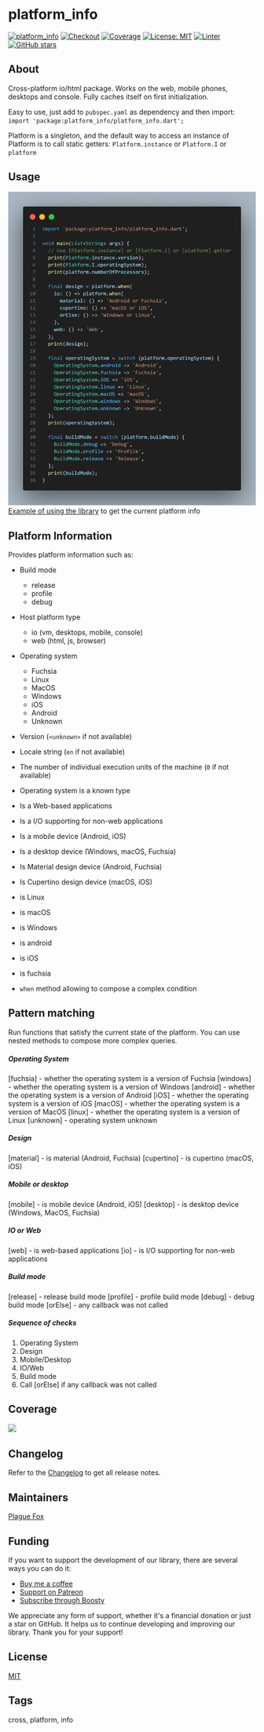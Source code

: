 # platform_info

[![platform_info](https://img.shields.io/pub/v/platform_info.svg)](https://pub.dev/packages/platform_info)
[![Checkout](https://github.com/PlugFox/platform_info/actions/workflows/checkout.yml/badge.svg)](https://github.com/PlugFox/platform_info/actions/workflows/checkout.yml)
[![Coverage](https://codecov.io/gh/PlugFox/platform_info/branch/master/graph/badge.svg)](https://codecov.io/gh/PlugFox/platform_info)
[![License: MIT](https://img.shields.io/badge/license-MIT-purple.svg)](https://opensource.org/licenses/MIT)
[![Linter](https://img.shields.io/badge/style-linter-40c4ff.svg)](https://pub.dev/packages/linter)
[![GitHub stars](https://img.shields.io/github/stars/plugfox/platform_info?style=social)](https://github.com/plugfox/platform_info/)

## About

Cross-platform io/html package.
Works on the web, mobile phones, desktops and console.
Fully caches itself on first initialization.

Easy to use, just add to `pubspec.yaml` as dependency and then import:
`import 'package:platform_info/platform_info.dart';`

Platform is a singleton, and the default way to access an instance of Platform is to call static getters:
`Platform.instance` or `Platform.I` or `platform`

## Usage

![](example.png)
[Example of using the library](https://pub.dev/packages/platform_info/example) to get the current platform info

## Platform Information

Provides platform information such as:

- Build mode

  - release
  - profile
  - debug

- Host platform type

  - io (vm, desktops, mobile, console)
  - web (html, js, browser)

- Operating system

  - Fuchsia
  - Linux
  - MacOS
  - Windows
  - iOS
  - Android
  - Unknown

- Version (`<unknown>` if not available)

- Locale string (`en` if not available)

- The number of individual execution units of the machine (`0` if not available)

- Operating system is a known type

- Is a Web-based applications

- Is a I/O supporting for non-web applications

- Is a mobile device (Android, iOS)

- Is a desktop device (Windows, macOS, Fuchsia)

- Is Material design device (Android, Fuchsia)

- Is Cupertino design device (macOS, iOS)

- is Linux

- is macOS

- is Windows

- is android

- is iOS

- is fuchsia

- `when` method allowing to compose a complex condition

## Pattern matching

Run functions that satisfy the current state of the platform.
You can use nested methods to compose more complex queries.

##### Operating System

[fuchsia] - whether the operating system is a version of Fuchsia
[windows] - whether the operating system is a version of Windows
[android] - whether the operating system is a version of Android
[iOS] - whether the operating system is a version of iOS
[macOS] - whether the operating system is a version of MacOS
[linux] - whether the operating system is a version of Linux
[unknown] - operating system unknown

##### Design

[material] - is material (Android, Fuchsia)
[cupertino] - is cupertino (macOS, iOS)

##### Mobile or desktop

[mobile] - is mobile device (Android, iOS)
[desktop] - is desktop device (Windows, MacOS, Fuchsia)

##### IO or Web

[web] - is web-based applications
[io] - is I/O supporting for non-web applications

##### Build mode

[release] - release build mode
[profile] - profile build mode
[debug] - debug build mode
[orElse] - any callback was not called

##### Sequence of checks

1. Operating System
2. Design
3. Mobile/Desktop
4. IO/Web
5. Build mode
6. Call [orElse] if any callback was not called

## Coverage

[![](https://codecov.io/gh/PlugFox/platform_info/branch/master/graphs/sunburst.svg)](https://codecov.io/gh/PlugFox/platform_info/branch/master)

## Changelog

Refer to the [Changelog](https://github.com/plugfox/platform_info/blob/master/CHANGELOG.md) to get all release notes.

## Maintainers

[Plague Fox](https://plugfox.dev)

## Funding

If you want to support the development of our library, there are several ways you can do it:

- [Buy me a coffee](https://www.buymeacoffee.com/plugfox)
- [Support on Patreon](https://www.patreon.com/plugfox)
- [Subscribe through Boosty](https://boosty.to/plugfox)

We appreciate any form of support, whether it's a financial donation or just a star on GitHub. It helps us to continue developing and improving our library. Thank you for your support!

## License

[MIT](https://opensource.org/licenses/MIT)

## Tags

cross, platform, info
